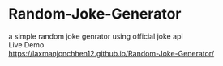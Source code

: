 # Random-Joke-Generator
a simple random joke genrator using official joke api  
  Live Demo  
  https://laxmanjonchhen12.github.io/Random-Joke-Generator/
